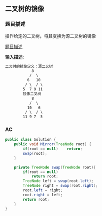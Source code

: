 ## 二叉树的镜像

### 题目描述

操作给定的二叉树，将其变换为源二叉树的镜像

[题目描述](https://www.nowcoder.com/practice/564f4c26aa584921bc75623e48ca3011?tpId=13&tqId=11171&tPage=1&rp=2&ru=%2Fta%2Fcoding-interviews&qru=%2Fta%2Fcoding-interviews%2Fquestion-ranking)

**输入描述:**

```markdown
二叉树的镜像定义：源二叉树 
    	    8
    	   /  \
    	  6   10
    	 / \  / \
    	5  7 9 11
    	镜像二叉树
    	    8
    	   /  \
    	  10   6
    	 / \  / \
    	11 9 7  5
```

### AC

```java
public class Solution {
    public void Mirror(TreeNode root) {
        if(root == null)    return;
        swap(root);
    }
    
    private TreeNode swap(TreeNode root){
        if(root == null)
            return root;
        TreeNode left = swap(root.left);
        TreeNode right = swap(root.right);
        root.left = right;
        root.right = left;
        return root;
    }
}
```